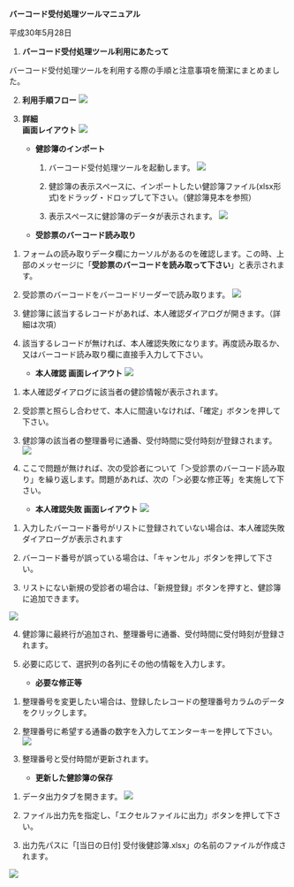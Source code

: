 **バーコード受付処理ツールマニュアル**

平成30年5月28日　

1.  **バーコード受付処理ツール利用にあたって**

バーコード受付処理ツールを利用する際の手順と注意事項を簡潔にまとめました。

2.  **利用手順フロー**
    ![](./media/smart.png)
    
3.  **詳細\
    画面レイアウト**
    ![](./media/image1.png)

    -   **健診簿のインポート**

        1.  バーコード受付処理ツールを起動します。
        ![](./media/image2.png)

        2.  健診簿の表示スペースに、インポートしたい健診簿ファイル(xlsx形式)をドラッグ・ドロップして下さい。（健診簿見本を参照）

        3.  表示スペースに健診簿のデータが表示されます。
        ![](./media/image3.png)

    -   **受診票のバーコード読み取り**

<!-- -->

1.  フォームの読み取りデータ欄にカーソルがあるのを確認します。この時、上部のメッセージに「**受診票のバーコードを読み取って下さい**」と表示されます。

2.  受診票のバーコードをバーコードリーダーで読み取ります。
![](./media/image4.png)

3.  健診簿に該当するレコードがあれば、本人確認ダイアログが開きます。（詳細は次項）

4.  該当するレコードが無ければ、本人確認失敗になります。再度読み取るか、又はバーコード読み取り欄に直接手入力して下さい。

    -   **本人確認
        画面レイアウト**
![](./media/image5.png)
<!-- -->

1.  本人確認ダイアログに該当者の健診情報が表示されます。

2.  受診票と照らし合わせて、本人に間違いなければ、「確定」ボタンを押して下さい。

3.  健診簿の該当者の整理番号に通番、受付時間に受付時刻が登録されます。
![](./media/image6.png)

4.  ここで問題が無ければ、次の受診者について「＞受診票のバーコード読み取り」を繰り返します。問題があれば、次の「＞必要な修正等」を実施して下さい。

    -   **本人確認失敗
        画面レイアウト**
![](./media/image10.png)
<!-- -->

1.  入力したバーコード番号がリストに登録されていない場合は、本人確認失敗ダイアローグが表示されます

2.  バーコード番号が誤っている場合は、「キャンセル」ボタンを押して下さい。

3.  リストにない新規の受診者の場合は、「新規登録」ボタンを押すと、健診簿に追加できます。

![](./media/image11.png)

4.  健診簿に最終行が追加され、整理番号に通番、受付時間に受付時刻が登録されます。

5.  必要に応じて、選択列の各列にその他の情報を入力します。

    -   **必要な修正等**

<!-- -->

1.  整理番号を変更したい場合は、登録したレコードの整理番号カラムのデータをクリックします。

2.  整理番号に希望する通番の数字を入力してエンターキーを押して下さい。
![](./media/image7.png)

3.  整理番号と受付時間が更新されます。

    -   **更新した健診簿の保存**

<!-- -->

1.  データ出力タブを開きます。
![](./media/image8.png)

2.  ファイル出力先を指定し、「エクセルファイルに出力」ボタンを押して下さい。

3.  出力先パスに「\[当日の日付\]
    受付後健診簿.xlsx」の名前のファイルが作成されます。

![](./media/image9.png)
